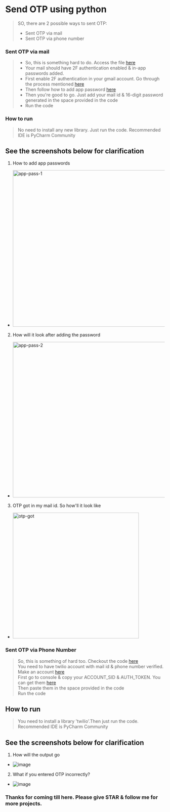 # Send OTP using python

> SO, there are 2 possible ways to sent OTP:
> - Sent OTP via mail
> - Sent OTP via phone number

### Sent OTP via mail

>-  So, this is something hard to do. Access the file [here](https://github.com/nitin30kumar/sent-otp-using-python/blob/main/sent_otp_via_mail.py)  
>-  Your mail should have 2F authentication enabled & in-app passwords added.  
>-  First enable 2F authentication in your gmail account. Go through the process mentioned [here](https://support.google.com/accounts/answer/185839?hl=en&co=GENIE.Platform%3DDesktop)  
>-  Then follow how to add app password [here](https://support.google.com/accounts/answer/185833?hl=en)  
>-  Then you're good to go. Just add your mail id & 16-digit password generated in the space provided in the code
>-  Run the code

### How to run

> No need to install any new library. Just run the code.
> Recommended IDE is PyCharm Community  

## See the screenshots below for clarification

1. How to add app passwords

- <img width="495" alt="app-pass-1" src="https://user-images.githubusercontent.com/40369168/127737435-bef9c93a-2991-48f9-bdd5-03b3c8b16fb2.PNG">

2. How will it look after adding the password

- <img width="492" alt="app-pass-2" src="https://user-images.githubusercontent.com/40369168/127737448-22faeb12-ac9b-4f3e-8e53-e5b10724558f.PNG">

3. OTP got in my mail id. So how'll it look like

- <img width="398" alt="otp-got" src="https://user-images.githubusercontent.com/40369168/127737486-d9742a21-7950-4404-8ee9-6d0553257d83.PNG">


### Sent OTP via Phone Number

> So, this is something of hard too. Checkout the code [here](https://github.com/nitin30kumar/sent-otp-using-python/blob/main/sent_otp_via_phone.py)  
> You need to have twilio account with mail id & phone number verified. Make an account [here](https://www.twilio.com/try-twilio)  
> First go to console & copy your ACCOUNT_SID & AUTH_TOKEN. You can get them [here](https://www.twilio.com/console)  
> Then paste them in the space provided in the code  
> Run the code

## How to run

> You need to install a library 'twilio'.Then just run the code.  
> Recommended IDE is PyCharm Community  


## See the screenshots below for clarification

1. How will the output go

- ![image](https://user-images.githubusercontent.com/40369168/127740723-166708ec-3435-4ef8-8959-1cdba044a5f8.png)

2. What if you entered OTP incorrectly?

- ![image](https://user-images.githubusercontent.com/40369168/127740760-b53afa9f-671b-452c-bf95-725baee4c88f.png)


### Thanks for coming till here. Please give STAR & follow me for more projects.
